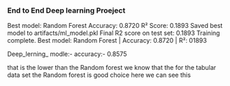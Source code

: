 ### End to End Deep learning Proeject ###
Best model: Random Forest
 Accuracy: 0.8720
 R² Score: 0.1893
Saved best model to artifacts/ml_model.pkl
Final R2 score on test set: 0.1893
Training complete. Best model: Random Forest | Accuracy: 0.8720 | R²: 01893


Deep_lerning_ modle:- 
accuracy:- 0.8575

that is the lower than the Random forest we know that the for the tabular data set the Random forest is good choice here we can see this 

